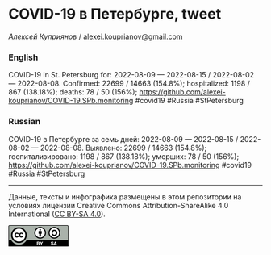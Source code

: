 COVID-19 в Петербурге, tweet
============================

*Алексей Куприянов* /
<a href="mailto:alexei.kouprianov@gmail.com" class="email">alexei.kouprianov@gmail.com</a>

### English

COVID-19 in St. Petersburg for: 2022-08-09 — 2022-08-15 / 2022-08-02 —
2022-08-08. Сonfirmed: 22699 / 14663 (154.8%); hospitalized: 1198 / 867
(138.18%); deaths: 78 / 50 (156%);
<a href="https://github.com/alexei-kouprianov/COVID-19.SPb.monitoring" class="uri">https://github.com/alexei-kouprianov/COVID-19.SPb.monitoring</a>
\#covid19 \#Russia \#StPetersburg

### Russian

COVID-19 в Петербурге за семь дней: 2022-08-09 — 2022-08-15 / 2022-08-02
— 2022-08-08. Выявлено: 22699 / 14663 (154.8%); госпитализировано: 1198
/ 867 (138.18%); умерших: 78 / 50 (156%);
<a href="https://github.com/alexei-kouprianov/COVID-19.SPb.monitoring" class="uri">https://github.com/alexei-kouprianov/COVID-19.SPb.monitoring</a>
\#covid19 \#Russia \#StPetersburg

------------------------------------------------------------------------

Данные, тексты и инфографика размещены в этом репозитории на условиях
лицензии Creative Commons Attribution-ShareAlike 4.0 International ([CC
BY-SA 4.0](https://creativecommons.org/licenses/by-sa/4.0/)).

![](../misc/CC-BY-SA-icon.png "CC-BY-SA")
